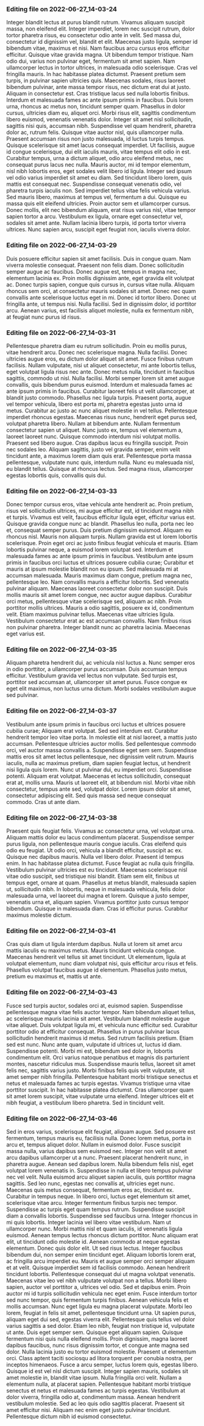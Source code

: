 

### Editing file on 2022-06-27_14-03-24

Integer blandit lectus at purus blandit rutrum. Vivamus aliquam suscipit massa, non eleifend elit. Integer imperdiet, lorem nec suscipit rutrum, dolor tortor pharetra risus, eu consectetur odio ante in velit. Sed massa dui, consectetur id dignissim vel, blandit et elit. Maecenas justo ligula, semper id bibendum vitae, maximus et nisi. Nam faucibus arcu cursus eros efficitur efficitur. Quisque vitae gravida magna. Ut bibendum tempor tristique.
Nam odio dui, varius non pulvinar eget, fermentum sit amet sapien. Nam ullamcorper lectus in tortor ultrices, in malesuada odio scelerisque. Cras vel fringilla mauris. In hac habitasse platea dictumst. Praesent pretium sem turpis, in pulvinar sapien ultricies quis. Maecenas sodales, risus laoreet bibendum pulvinar, ante massa tempor risus, nec dictum erat dui at justo. Aliquam in consectetur est. Cras tristique lacus sed nulla lobortis finibus.
Interdum et malesuada fames ac ante ipsum primis in faucibus. Duis lorem urna, rhoncus ac metus non, tincidunt semper quam. Phasellus in dolor cursus, ultricies diam eu, aliquet orci. Morbi risus elit, sagittis condimentum libero euismod, venenatis venenatis dolor. Integer sit amet nisl sollicitudin, sagittis nisi quis, accumsan nibh. Suspendisse vel quam hendrerit, pharetra dolor ac, rutrum felis. Quisque vitae auctor nisl, quis ullamcorper nulla. Praesent accumsan risus non justo malesuada, id luctus turpis tempus. Quisque scelerisque sit amet lacus consequat imperdiet. Ut facilisis, augue id congue scelerisque, dui elit iaculis mauris, vitae tempus elit odio in est. Curabitur tempus, urna a dictum aliquet, odio arcu eleifend metus, nec consequat purus lacus nec nulla. Mauris auctor, mi id tempor elementum, nisl nibh lobortis eros, eget sodales velit libero id ligula. Integer sed ipsum vel odio varius imperdiet sit amet eu diam. Sed tincidunt libero lorem, quis mattis est consequat nec. Suspendisse consequat venenatis odio, vel pharetra turpis iaculis non.
Sed imperdiet tellus vitae felis vehicula varius. Sed mauris libero, maximus at tempus vel, fermentum a dui. Quisque eu massa quis elit eleifend ultricies. Proin auctor sem et ullamcorper cursus. Donec mollis, elit nec bibendum aliquam, erat risus varius nisl, vitae tempor sapien tortor a arcu. Vestibulum ex ligula, ornare eget consectetur vel, sodales sit amet ante. Nullam lacinia libero turpis, id porta tortor viverra ultrices. Nunc sapien arcu, suscipit eget feugiat non, iaculis viverra dolor.




### Editing file on 2022-06-27_14-03-29

Duis posuere efficitur sapien sit amet facilisis. Duis in congue quam. Nam viverra molestie consequat. Praesent non felis diam. Donec sollicitudin semper augue ac faucibus. Donec augue est, tempus in magna nec, elementum lacinia ex. Proin mollis dignissim ante, eget gravida elit volutpat ac. Donec turpis sapien, congue quis cursus in, cursus vitae nulla. Aliquam rhoncus sem orci, at consectetur mauris sodales sit amet. Donec nec quam convallis ante scelerisque luctus eget in mi. Donec id tortor libero. Donec ut fringilla ante, ut tempus nisi. Nulla facilisi. Sed in dignissim dolor, id porttitor arcu. Aenean varius, est facilisis aliquet molestie, nulla ex fermentum nibh, at feugiat nunc purus id risus.




### Editing file on 2022-06-27_14-03-31

Pellentesque pharetra diam eu rutrum sollicitudin. Proin eu mollis purus, vitae hendrerit arcu. Donec nec scelerisque magna. Nulla facilisi. Donec ultricies augue eros, eu dictum dolor aliquet sit amet. Fusce finibus rutrum facilisis. Nullam vulputate, nisi ut aliquet consectetur, mi ante lobortis tellus, eget volutpat ligula risus nec ante. Donec metus nulla, tincidunt in faucibus sagittis, commodo ut nisl. Nulla facilisi. Morbi semper lorem sit amet augue convallis, quis bibendum purus euismod. Interdum et malesuada fames ac ante ipsum primis in faucibus. Curabitur laoreet felis ut velit ullamcorper, at blandit justo commodo. Phasellus nec ligula turpis. Praesent porta, augue vel tempor vehicula, libero est porta mi, pharetra egestas justo urna id metus. Curabitur ac justo ac nunc aliquet molestie in vel tellus.
Pellentesque imperdiet rhoncus egestas. Maecenas risus nunc, hendrerit eget purus sed, volutpat pharetra libero. Nullam at bibendum ante. Nullam fermentum consectetur sapien ut aliquet. Nunc justo ex, tempus vel elementum a, laoreet laoreet nunc. Quisque commodo interdum nisi volutpat mollis. Praesent sed libero augue. Cras dapibus lacus eu fringilla suscipit. Proin nec sodales leo. Aliquam sagittis, justo vel gravida semper, enim velit tincidunt ante, a maximus lorem diam quis erat. Pellentesque porta massa pellentesque, vulputate nunc quis, interdum nulla. Nunc eu malesuada nisl, eu blandit tellus. Quisque at rhoncus lectus. Sed magna risus, ullamcorper egestas lobortis quis, convallis quis dui.




### Editing file on 2022-06-27_14-03-33

Donec tempor cursus eros, vitae vehicula ante hendrerit ac. Proin pretium, risus vel sollicitudin ultrices, mi augue efficitur est, id tincidunt magna nibh et turpis. Vivamus est velit, faucibus efficitur ligula eget, efficitur varius est. Quisque gravida congue nunc ac blandit. Phasellus leo nulla, porta nec leo et, consequat semper purus. Duis pretium dignissim euismod. Aliquam eu rhoncus nisl. Mauris non aliquam turpis.
Nullam gravida est ut lorem lobortis scelerisque. Proin eget orci ac justo finibus feugiat vehicula et mauris. Etiam lobortis pulvinar neque, a euismod lorem volutpat sed. Interdum et malesuada fames ac ante ipsum primis in faucibus. Vestibulum ante ipsum primis in faucibus orci luctus et ultrices posuere cubilia curae; Curabitur et mauris at ipsum molestie blandit non eu ipsum. Sed malesuada mi at accumsan malesuada. Mauris maximus diam congue, pretium magna nec, pellentesque leo. Nam convallis mauris a efficitur lobortis. Sed venenatis pulvinar aliquam. Maecenas laoreet consectetur dolor non suscipit. Duis mollis mauris sit amet lorem congue, nec auctor augue dapibus.
Curabitur orci metus, pellentesque vitae scelerisque sed, aliquam ac nibh. Proin porttitor mollis ultrices. Mauris a odio sagittis, posuere ex id, condimentum velit. Etiam maximus pulvinar tellus. Maecenas vitae ultricies ligula. Vestibulum consectetur erat ac est accumsan convallis. Nam finibus risus non pulvinar pharetra. Integer blandit nunc ac pharetra lacinia. Maecenas eget varius est.




### Editing file on 2022-06-27_14-03-35

Aliquam pharetra hendrerit dui, ac vehicula nisl luctus a. Nunc semper eros in odio porttitor, a ullamcorper purus accumsan. Duis accumsan tempus efficitur. Vestibulum gravida vel lectus non vulputate. Sed turpis est, porttitor sed accumsan at, ullamcorper sit amet purus. Fusce congue ex eget elit maximus, non luctus urna dictum. Morbi sodales vestibulum augue sed pulvinar.




### Editing file on 2022-06-27_14-03-37

Vestibulum ante ipsum primis in faucibus orci luctus et ultrices posuere cubilia curae; Aliquam erat volutpat. Sed sed interdum est. Curabitur hendrerit tempor leo vitae porta. In molestie elit at nisl laoreet, a mattis justo accumsan. Pellentesque ultricies auctor mollis. Sed pellentesque commodo orci, vel auctor massa convallis a. Suspendisse eget sem sem.
Suspendisse mattis eros sit amet lectus pellentesque, nec dignissim velit rutrum. Mauris iaculis, nulla ac maximus pretium, diam sapien feugiat lectus, ut hendrerit nisi ligula quis lorem. Nunc ut pulvinar dui, eu imperdiet orci. Suspendisse potenti. Aliquam erat volutpat. Maecenas et lectus sollicitudin, consequat erat at, mollis urna. Mauris ut laoreet elit, at bibendum nisl. Morbi vitae nibh consectetur, tempus ante sed, volutpat dolor. Lorem ipsum dolor sit amet, consectetur adipiscing elit. Sed quis massa sed neque consequat commodo. Cras ut ante diam.




### Editing file on 2022-06-27_14-03-38

Praesent quis feugiat felis. Vivamus ac consectetur urna, vel volutpat urna. Aliquam mattis dolor eu lacus condimentum placerat. Suspendisse semper purus ligula, non pellentesque mauris congue iaculis. Cras eleifend quis odio eu feugiat. Ut odio orci, vehicula a blandit efficitur, suscipit ac ex. Quisque nec dapibus mauris. Nulla vel libero dolor. Praesent id tempus enim. In hac habitasse platea dictumst. Fusce feugiat ac nulla quis fringilla.
Vestibulum pulvinar ultricies est eu tincidunt. Maecenas scelerisque nisl vitae odio suscipit, sed tristique nisi blandit. Etiam sem elit, finibus ut tempus eget, ornare at quam. Phasellus at metus blandit, malesuada sapien ut, sollicitudin nibh. In lobortis, neque in malesuada vehicula, felis dolor malesuada urna, vel laoreet dui magna et lorem. Quisque a justo semper, venenatis urna et, aliquam sapien. Vivamus porttitor justo cursus tempor bibendum. Quisque in malesuada diam. Cras id efficitur purus. Curabitur maximus molestie dictum.




### Editing file on 2022-06-27_14-03-41

Cras quis diam ut ligula interdum dapibus. Nulla ut lorem sit amet arcu mattis iaculis eu maximus metus. Mauris tincidunt vehicula congue. Maecenas hendrerit vel tellus sit amet tincidunt. Ut elementum, ligula at volutpat elementum, nunc diam volutpat nisi, quis efficitur arcu risus et felis. Phasellus volutpat faucibus augue id elementum. Phasellus justo metus, pretium eu maximus et, mattis ut ante.




### Editing file on 2022-06-27_14-03-43

Fusce sed turpis auctor, sodales orci at, euismod sapien. Suspendisse pellentesque magna vitae felis auctor tempor. Nam bibendum aliquet tellus, ac scelerisque mauris lacinia sit amet. Vestibulum blandit molestie augue vitae aliquet. Duis volutpat ligula mi, et vehicula nunc efficitur sed. Curabitur porttitor odio at efficitur consequat. Phasellus in purus pulvinar lacus sollicitudin hendrerit maximus id metus. Sed rutrum facilisis pretium. Etiam sed est nunc. Nunc ante quam, vulputate id ultrices ut, luctus id diam. Suspendisse potenti.
Morbi mi est, bibendum sed dolor in, lobortis condimentum elit. Orci varius natoque penatibus et magnis dis parturient montes, nascetur ridiculus mus. Suspendisse mauris tellus, laoreet sit amet felis nec, sagittis varius justo. Morbi finibus felis quis velit vulputate, sit amet semper nibh fringilla. Pellentesque habitant morbi tristique senectus et netus et malesuada fames ac turpis egestas. Vivamus tristique urna vitae porttitor suscipit. In hac habitasse platea dictumst. Cras ullamcorper quam sit amet lorem suscipit, vitae vulputate urna eleifend. Integer ultrices elit et nibh feugiat, a vestibulum libero pharetra. Sed in tincidunt velit.




### Editing file on 2022-06-27_14-03-46

Sed in eros varius, scelerisque elit feugiat, aliquam augue. Sed posuere est fermentum, tempus mauris eu, facilisis nulla. Donec lorem metus, porta in arcu et, tempus aliquet dolor. Nullam in euismod dolor. Fusce suscipit massa nulla, varius dapibus sem euismod nec. Integer non velit sit amet arcu dapibus ullamcorper ut a nunc. Praesent placerat hendrerit nunc, in pharetra augue. Aenean sed dapibus lorem. Nulla bibendum felis nisl, eget volutpat lorem venenatis in. Suspendisse in nulla et libero tempus pulvinar nec vel velit. Nulla euismod arcu aliquet sapien iaculis, quis porttitor magna sagittis. Sed leo nunc, egestas nec convallis at, ultricies eget nunc. Maecenas quis metus consequat, fermentum eros ac, tincidunt ex. Curabitur in tempus neque. In libero orci, luctus eget elementum sit amet, scelerisque vitae arcu.
Integer fermentum finibus turpis nec tempor. Suspendisse ac turpis eget quam tempus rutrum. Suspendisse suscipit diam a convallis lobortis. Suspendisse sed faucibus urna. Integer rhoncus in mi quis lobortis. Integer lacinia vel libero vitae vestibulum. Nam ut ullamcorper nunc. Morbi mattis nisl et quam iaculis, id venenatis ligula euismod. Aenean tempus lectus rhoncus dictum porttitor. Nunc aliquam erat elit, ut tincidunt odio molestie id. Aenean commodo at neque egestas elementum. Donec quis dolor elit.
Ut sed risus lectus. Integer faucibus bibendum dui, non semper enim tincidunt eget. Aliquam lobortis lorem erat, ac fringilla arcu imperdiet eu. Mauris et augue semper orci semper aliquam et at velit. Quisque imperdiet sem id facilisis commodo. Aenean hendrerit tincidunt lobortis. Pellentesque consequat dui ut magna volutpat venenatis. Maecenas vitae leo vel nibh vulputate volutpat non a tellus. Morbi libero sapien, auctor vel porttitor a, ultrices vel odio. Sed et dapibus enim. Proin auctor mi id turpis sollicitudin vehicula nec eget enim. Fusce interdum tortor sed nunc tempor, quis fermentum turpis finibus. Aenean vehicula felis et mollis accumsan. Nunc eget ligula eu magna placerat vulputate. Morbi leo lorem, feugiat in felis sit amet, pellentesque tincidunt urna. Ut sapien purus, aliquam eget dui sed, egestas viverra elit.
Pellentesque quis tellus vel dolor varius sagittis a sed dolor. Etiam leo nibh, feugiat non tristique id, vulputate ut ante. Duis eget semper sem. Quisque eget aliquam sapien. Quisque fermentum nisi quis nulla eleifend mollis. Proin dignissim, magna laoreet dapibus faucibus, nunc risus dignissim tortor, et congue ante magna sed dolor. Nulla lacinia justo eu tortor euismod molestie. Praesent ut elementum orci. Class aptent taciti sociosqu ad litora torquent per conubia nostra, per inceptos himenaeos. Fusce a arcu semper, luctus lorem quis, egestas libero. Quisque id est vel nisl dictum suscipit.
Integer sapien mauris, sodales sit amet molestie in, blandit vitae ipsum. Nulla fringilla orci velit. Nullam a elementum nulla, at placerat sapien. Pellentesque habitant morbi tristique senectus et netus et malesuada fames ac turpis egestas. Vestibulum at dolor viverra, fringilla odio at, condimentum massa. Aenean hendrerit vestibulum molestie. Sed ac leo quis odio sagittis placerat. Praesent sit amet efficitur nisi. Aliquam nec enim eget justo pulvinar tincidunt. Pellentesque dictum nibh id euismod consectetur.


